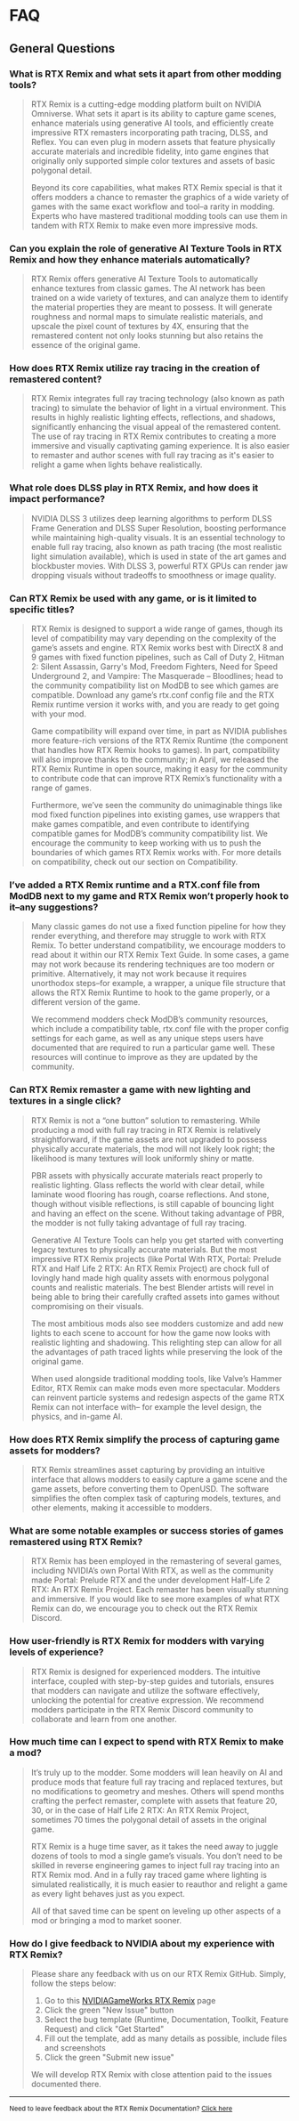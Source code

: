 # FAQ
## General Questions

### What is RTX Remix and what sets it apart from other modding tools?

> RTX Remix is a cutting-edge modding platform built on NVIDIA Omniverse. What sets it apart is its ability to capture game scenes, enhance materials using generative AI tools, and efficiently create impressive RTX remasters incorporating  path tracing, DLSS, and Reflex. You can even plug in modern assets that feature physically accurate materials and incredible fidelity, into game engines that originally only supported simple color textures and assets of basic polygonal detail.
> 
> Beyond its core capabilities, what makes RTX Remix special is that it offers modders a chance to remaster the graphics of a wide variety of games with the same exact workflow and tool–a rarity in modding. Experts who have mastered traditional modding tools can use them in tandem with RTX Remix to make even more impressive mods.

### Can you explain the role of generative AI Texture Tools in RTX Remix and how they enhance materials automatically?

> RTX Remix offers generative AI Texture Tools to automatically enhance textures from classic games. The AI network has been trained on a wide variety of textures, and can analyze them to identify the material properties they are meant to possess. It will generate roughness and normal maps to simulate realistic materials, and upscale the pixel count of textures by 4X, ensuring that the remastered content not only looks stunning but also retains the essence of the original game.

### How does RTX Remix utilize ray tracing in the creation of remastered content?

> RTX Remix integrates full ray tracing technology (also known as path tracing) to simulate the behavior of light in a virtual environment. This results in highly realistic lighting effects, reflections, and shadows, significantly enhancing the visual appeal of the remastered content. The use of ray tracing in RTX Remix contributes to creating a more immersive and visually captivating gaming experience. It is also easier to remaster and author scenes with full ray tracing as it's easier to relight a game when lights behave realistically.

### What role does DLSS play in RTX Remix, and how does it impact performance?

> NVIDIA DLSS 3 utilizes deep learning algorithms to perform DLSS Frame Generation and DLSS Super Resolution, boosting performance while maintaining high-quality visuals. It is an essential technology to enable full ray tracing, also known as path tracing (the most realistic light simulation available), which is used in state of the art games and blockbuster movies. With DLSS 3, powerful RTX GPUs can render jaw dropping visuals without tradeoffs to smoothness or image quality.

### Can RTX Remix be used with any game, or is it limited to specific titles?

> RTX Remix is designed to support  a wide range of games, though its level of compatibility may vary depending on the complexity of the game’s assets and engine. RTX Remix works best with DirectX 8 and 9 games with fixed function pipelines, such as Call of Duty 2, Hitman 2: Silent Assassin, Garry's Mod, Freedom Fighters, Need for Speed Underground 2, and Vampire: The Masquerade – Bloodlines; head to the community compatibility list on ModDB to see which games are compatible. Download any game’s rtx.conf config file and the RTX Remix runtime version it works with, and you are ready to get going with your mod.
> 
> Game compatibility will expand over time, in part as NVIDIA publishes more feature-rich versions of the RTX Remix Runtime (the component that handles how RTX Remix hooks to games). In part, compatibility will also improve thanks to the community; in April, we released the RTX Remix Runtime in open source, making it easy for the community to contribute code that can improve RTX Remix’s functionality with a range of games.
> 
> Furthermore, we’ve seen the community do unimaginable things like mod fixed function pipelines into existing games, use wrappers that make games compatible, and even contribute to identifying compatible games for ModDB’s community compatibility list. We encourage the community to keep working with us to push the boundaries of which games RTX Remix works with. For more details on compatibility, check out our section on Compatibility.

### I’ve added a RTX Remix runtime and a RTX.conf file from ModDB next to my game and RTX Remix won’t properly hook to it–any suggestions?

> Many classic games do not use a fixed function pipeline for how they render everything, and therefore may struggle to work with RTX Remix. To better understand compatibility, we encourage modders to read about it within our RTX Remix Text Guide. In some cases, a game may not work because its rendering techniques are too modern or primitive. Alternatively, it may not work because it requires unorthodox steps–for example, a wrapper, a unique file structure that allows the RTX Remix Runtime to hook to the game properly, or a different version of the game.
> 
> We recommend modders check ModDB’s community resources, which include a compatibility table, rtx.conf file with the proper config settings for each game, as well as any unique steps users have documented that are required to run a particular game well. These resources will continue to improve as they are updated by the community.

### Can RTX Remix remaster a game with new lighting and textures in a single click?

> RTX Remix is not a “one button” solution to remastering. While producing a mod with full ray tracing in RTX Remix is relatively straightforward, if the game assets are not upgraded to possess physically accurate materials, the mod will not likely look right; the likelihood is many textures will look uniformly shiny or matte.
> 
> PBR assets with physically accurate materials react properly to realistic lighting. Glass reflects the world with clear detail, while laminate wood flooring has rough, coarse reflections. And stone, though without visible reflections, is still capable of bouncing light and having an effect on the scene. Without taking advantage of PBR, the modder is not fully taking advantage of full ray tracing.
> 
> Generative AI Texture Tools can help you get started with converting legacy textures to physically accurate materials. But the most impressive RTX Remix projects (like Portal With RTX, Portal: Prelude RTX and Half Life 2 RTX: An RTX Remix Project) are chock full of lovingly hand made high quality assets with enormous polygonal counts and realistic materials. The best Blender artists will revel in being able to bring their carefully crafted assets into games without compromising on their visuals.
> 
> The most ambitious mods also see modders customize and add new lights to each scene to account for how the game now looks with realistic lighting and shadowing. This relighting step can allow for all the advantages of path traced lights while preserving the look of the original game.
> 
> When used alongside traditional modding tools, like Valve’s Hammer Editor, RTX Remix can make mods even more spectacular. Modders can reinvent particle systems and redesign aspects of the game RTX Remix can not interface with– for example the level design, the physics, and in-game AI.

### How does RTX Remix simplify the process of capturing game assets for modders?

> RTX Remix streamlines asset capturing by providing an intuitive interface that allows modders to easily capture a game scene and the game assets, before converting them to OpenUSD. The software simplifies the often complex task of capturing models, textures, and other elements, making it accessible to modders.

### What are some notable examples or success stories of games remastered using RTX Remix?

> RTX Remix has been employed in the remastering of several games, including NVIDIA’s own Portal With RTX, as well as the community made Portal: Prelude RTX and the under development Half-Life 2 RTX: An RTX Remix Project. Each remaster has been visually stunning and immersive. If you would like to see more examples of what RTX Remix can do, we encourage you to check out the RTX Remix Discord.

### How user-friendly is RTX Remix for modders with varying levels of experience?

> RTX Remix is designed for experienced modders. The intuitive interface, coupled with step-by-step guides and tutorials, ensures that modders can navigate and utilize the software effectively, unlocking the potential for creative expression. We recommend modders participate in the RTX Remix Discord community to collaborate and learn from one another.

### How much time can I expect to spend with RTX Remix to make a mod?

> It’s truly up to the modder. Some modders will lean heavily on AI and produce mods that feature full ray tracing and replaced textures, but no modifications to geometry and meshes. Others will spend months crafting the perfect remaster, complete with assets that feature 20, 30, or in the case of Half Life 2 RTX: An RTX Remix Project, sometimes 70 times the polygonal detail of assets in the original game.
> 
> RTX Remix is a huge time saver, as it takes the need away to juggle dozens of tools to mod a single game’s visuals. You don’t need to be skilled in reverse engineering games to inject full ray tracing into an RTX Remix mod. And in a fully ray traced game where lighting is simulated realistically, it is much easier to reauthor and relight a game as every light behaves just as you expect.
> 
> All of that saved time can be spent on leveling up other aspects of a mod or bringing a mod to market sooner.


### How do I give feedback to NVIDIA about my experience with RTX Remix? 
> Please share any feedback with us on our RTX Remix GitHub. Simply, follow the steps below:
> 
> 1. Go to this [NVIDIAGameWorks RTX Remix](https://github.com/NVIDIAGameWorks/rtx-remix/issues) page
> 2. Click the green "New Issue" button
> 3. Select the bug template (Runtime, Documentation, Toolkit, Feature Request) and click "Get Started"
> 4. Fill out the template, add as many details as possible, include files and screenshots
> 5. Click the green "Submit new issue"
> 
> We will develop RTX Remix with close attention paid to the issues documented there.

***
<sub> Need to leave feedback about the RTX Remix Documentation?  [Click here](https://github.com/NVIDIAGameWorks/rtx-remix/issues/new?assignees=nvdamien&labels=documentation%2Cfeedback%2Ctriage&projects=&template=documentation_feedback.yml&title=%5BDocumentation+feedback%5D%3A+) <sub>
